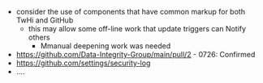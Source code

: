 * consider the use of components that have common markup for both TwHi and GitHub
  * this may allow some off-line work that update triggers can Notify others
    * Mmanual deepening work was needed
* https://github.com/Data-Integrity-Group/main/pull/2 - 0726: Confirmed
* https://github.com/settings/security-log
* ....

